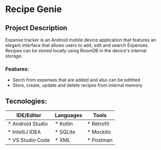 # Recipe Genie

## Project Description
Expense tracker is an Android mobile device application that features an
elegant interface that allows users to add, edit and search Expenses. Recipes
can be stored locally using RoomDB in the device's
internal storage.

### Features: 
 * Serch from expenses that are added  and also can be edittted 
  * Store, create, update and delete recipes from internal memory

## Tecnologies:
| IDE/Editor        | Languages   | Tools      |
| ----------------- | ----------- | ---------- |
| * Android Studio  | * Kotlin    | * Retrofit |
| * IntelliJ IDEA   | * SQLite    | * Mockito  |
| * VS Studio Code  | * XML       | * Postman  |
